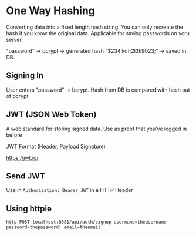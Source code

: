 # One Way Hashing

Converting data into a fixed length hash string. You can only recreate the hash if you know the original data. Applicable for saving passwords on yoru server.

"password" -> bcrypt -> generated hash "$234lkdf;2l3k9023;" -> saved in DB. 

## Signing In

User enters "password" -> bcrypt. Hash from DB is compared with hash out of bcrypt

## JWT (JSON Web Token)

A web standard for storing signed data. Use as proof that you've logged in before

JWT Format (Header, Payload Signature)

https://jwt.io/

## Send JWT

Use in `Authorization: Bearer JWT` in a HTTP Header

## Using httpie

`http POST localhost:8081/api/auth/signup username=theusername password=thepassword! email=theemail`